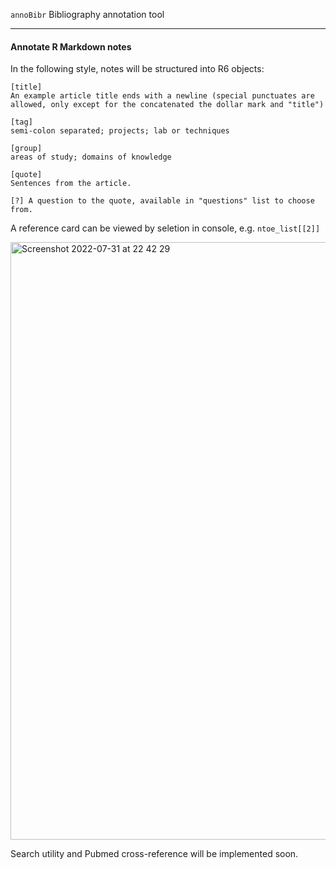 
`annoBibr` Bibliography annotation tool

---

#### Annotate R Markdown notes

In the following style, notes will be structured into R6 objects:
```
[title] 
An example article title ends with a newline (special punctuates are allowed, only except for the concatenated the dollar mark and "title")

[tag]
semi-colon separated; projects; lab or techniques

[group]
areas of study; domains of knowledge

[quote]
Sentences from the article.

[?] A question to the quote, available in "questions" list to choose from.
```

A reference card can be viewed by seletion in console, e.g. `ntoe_list[[2]]`

<img width="956" alt="Screenshot 2022-07-31 at 22 42 29" src="https://user-images.githubusercontent.com/8829224/182044589-96902912-3196-409f-94de-d856edbee259.png">



Search utility and Pubmed cross-reference will be implemented soon. 

